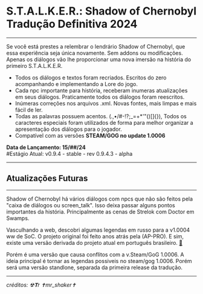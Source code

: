 # S.T.A.L.K.E.R.: Shadow of Chernobyl Tradução Definitiva 2024
_______________________________________________________

Se você está prestes a relembrar o lendrário Shadow of Chernobyl, que essa experiência seja única novamente.
Sem addons ou modificações. Apenas os diálogos vão lhe proporcionar uma nova imersão na história do primeiro S.T.A.L.K.E.R.

  - Todos os diálogos e textos foram recriados. Escritos do zero acompanhando e implementando a Lore do jogo.
  - Cada npc importante para história, receberam inumeras atualizações em seus diálogos. Praticamente todos os diálogos foram reescritos.
  - Inúmeras correções nos arquivos .xml. Novas fontes, mais limpas e mais fácil de ler.
  - Todas as palavras possuem acentos. (.,•/#-!?;_=+*\'"()[]{}), Todos os caracteres especiais foram utilizados de forma para melhor organizar a apresentação dos diálogos para o jogador.
  - Compatível com as versões **STEAM/GOG no update 1.0006**

**Data de Lançamento: 15/##/24**  
      #Estágio Atual: v0.9.4 - stable - rev 0.9.4.3 - alpha
_______________________________________________________

## Atualizações Futuras
_______________________________________________________

Shadow of Chernobyl há vários diálogos com npcs que não são feitos pela "caixa de diálogos ou screen_talk". Isso deixa passar alguns pontos importantes da história. Principalmente as cenas de Strelok com Doctor em Swamps.

Vasculhando a web, descobri algumas legendas em russo para a v1.0004 ww de SoC. O projeto original foi feito anos atrás pela (AP-PRO). E sim, existe uma versão derivada do projeto atual em português brasileiro.
[🔗](https://steamcommunity.com/sharedfiles/filedetails/?id=654925826)

Porém é uma versão que causa conflitos com a v.Steam/GoG 1.0006. A ideia principal é tornar as legendas possiveis no steam/gog 1.0006. Porém será uma versão standlone, separada da primeira release da tradução.
_______________________________________________________
*créditos:*
 *☢𝐓r*
 *✝mr_shaker✝*
